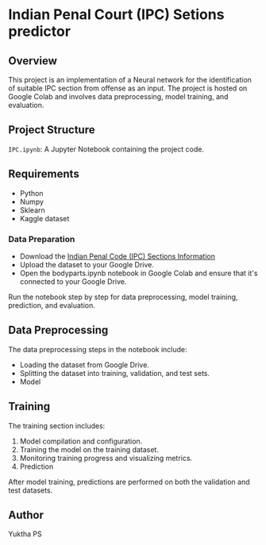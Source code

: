 # Indian Penal Court (IPC) Setions predictor

## Overview

This project is an implementation of a Neural network for the identification of suitable IPC section from offense as an input. The project is hosted on Google Colab and involves data preprocessing, model training, and evaluation.

## Project Structure

`IPC.ipynb`: A Jupyter Notebook containing the project code.
## Requirements

-  Python
-  Numpy
-  Sklearn
-  Kaggle dataset

### Data Preparation

- Download the [Indian Penal Code (IPC) Sections Information](https://www.kaggle.com/datasets/dev523/indian-penal-code-ipc-sections-information)
- Upload the dataset to your Google Drive.
- Open the bodyparts.ipynb notebook in Google Colab and ensure that it's connected to your Google Drive.

Run the notebook step by step for data preprocessing, model training, prediction, and evaluation.

## Data Preprocessing

The data preprocessing steps in the notebook include:

- Loading the dataset from Google Drive.
- Splitting the dataset into training, validation, and test sets.
- Model
  
## Training

The training section includes:

1. Model compilation and configuration.
2. Training the model on the training dataset.
3. Monitoring training progress and visualizing metrics.
4. Prediction

After model training, predictions are performed on both the validation and test datasets.

## Author

Yuktha PS
